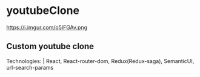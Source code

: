 # youtubeClone
https://i.imgur.com/o5lFGAv.png

## Custom youtube clone
Technologies: |
React, React-router-dom, Redux(Redux-saga), SemanticUI, url-search-params
